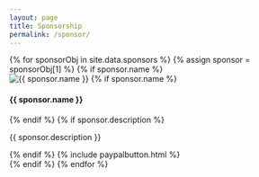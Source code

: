 ```yaml
---
layout: page
title: Sponsorship
permalink: /sponsor/
---
```


<div class="container sponsor-container row">
{% for sponsorObj in site.data.sponsors %}
{% assign sponsor = sponsorObj[1] %}
{% if sponsor.name %}

<div class="sponsor col-sm-4">
    <div class="border">
        <img class="sponsor-img" src="{{ site.url }}/images/sponsors/{{ sponsor.img }}" alt="{{ sponsor.name }}">
        {% if sponsor.name %}<h4 class="sponsor-name">{{ sponsor.name }}</h4>{% endif %}
        {% if sponsor.description %}<p class="sponsor-description">{{ sponsor.description }}</p>{% endif %}
        {% include paypalbutton.html %}
    </div>
</div>
{% endif %}
{% endfor %}
</div>